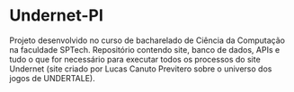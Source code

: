 # Undernet-PI
Projeto desenvolvido no curso de bacharelado de Ciência da Computação na faculdade SPTech. Repositório contendo site, banco de dados, APIs e tudo o que for necessário para executar todos os processos do site Undernet (site criado por Lucas Canuto Previtero sobre o universo dos jogos de UNDERTALE).
